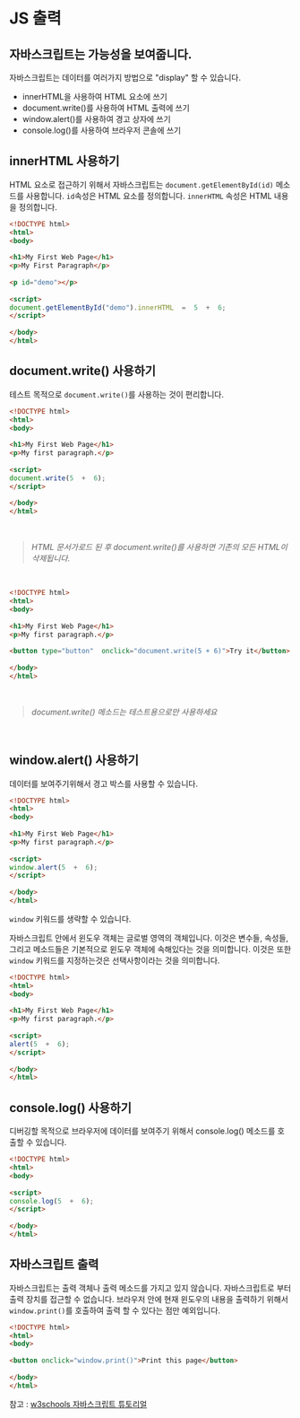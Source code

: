 # JS 출력

## 자바스크립트는 가능성을 보여줍니다.

자바스크립트는 데이터를 여러가지 방법으로 "display" 할 수 있습니다.

* innerHTML을 사용하여 HTML 요소에 쓰기
* document.write()를 사용하여 HTML 출력에 쓰기
* window.alert()를 사용하여 경고 상자에 쓰기
* console.log()를 사용하여 브라우저 콘솔에 쓰기


## innerHTML 사용하기

HTML 요소로 접근하기 위해서 자바스크립트는 `document.getElementById(id)` 메소드를 사용합니다.
`id`속성은 HTML 요소를 정의합니다. `innerHTML` 속성은 HTML 내용을 정의합니다.

```html
<!DOCTYPE html>  
<html>  
<body>  
  
<h1>My First Web Page</h1>  
<p>My First Paragraph</p>  
  
<p id="demo"></p>  
  
<script>  
document.getElementById("demo").innerHTML  =  5  +  6;  
</script>  
  
</body>  
</html>
```

## document.write() 사용하기

테스트 목적으로 `document.write()`를 사용하는 것이 편리합니다.

```html
<!DOCTYPE html>  
<html>  
<body>  
  
<h1>My First Web Page</h1>  
<p>My first paragraph.</p>  
  
<script>  
document.write(5  +  6);  
</script>  
  
</body>  
</html>
```

<br/>

> *HTML 문서가로드 된 후 document.write()를 사용하면 기존의 모든 HTML이 삭제됩니다.*

<br>

```html
<!DOCTYPE html>  
<html>  
<body>  
  
<h1>My First Web Page</h1>  
<p>My first paragraph.</p>  
  
<button type="button"  onclick="document.write(5 + 6)">Try it</button>  
  
</body>  
</html>
```

<br/>

> *document.write() 메소드는 테스트용으로만 사용하세요*

<br/>

## window.alert() 사용하기

데이터를 보여주기위해서 경고 박스를 사용할 수 있습니다.

```html
<!DOCTYPE html>  
<html>  
<body>  
  
<h1>My First Web Page</h1>  
<p>My first paragraph.</p>  
  
<script>  
window.alert(5  +  6);  
</script>  
  
</body>  
</html>
```

`window` 키워드를 생략할 수 있습니다.

자바스크립트 안에서 윈도우 객체는 글로벌 영역의 객체입니다. 이것은 변수들, 속성들, 그리고 메소드들은 기본적으로 윈도우 객체에 속해있다는 것을 의미합니다. 이것은 또한 `window` 키워드를 지정하는것은 선택사항이라는  것을 의미합니다. 

```html
<!DOCTYPE html>  
<html>  
<body>  
  
<h1>My First Web Page</h1>  
<p>My first paragraph.</p>  
  
<script>  
alert(5  +  6);  
</script>  
  
</body>  
</html>
```


## console.log() 사용하기

디버깅할 목적으로 브라우저에 데이터를 보여주기 위해서 console.log() 메소드를 호출할 수 있습니다.

```html
<!DOCTYPE html>  
<html>  
<body>  
  
<script>  
console.log(5  +  6);  
</script>  
  
</body>  
</html>
```

## 자바스크립트 출력

자바스크립트는 출력 객체나 출력 메소드를 가지고 있지 않습니다.
자바스크립트로 부터 출력 장치를 접근할 수 없습니다.
브라우저 안에 현재 윈도우의 내용을 출력하기 위해서 `window.print()`를 호출하여 출력 할 수 있다는 점만 예외입니다. 

```html
<!DOCTYPE html>  
<html>  
<body>  
  
<button onclick="window.print()">Print this page</button>  
  
</body>  
</html>
```
참고 : [w3schools 자바스크립트 튜토리얼](https://www.w3schools.com/js/js_output.asp)
